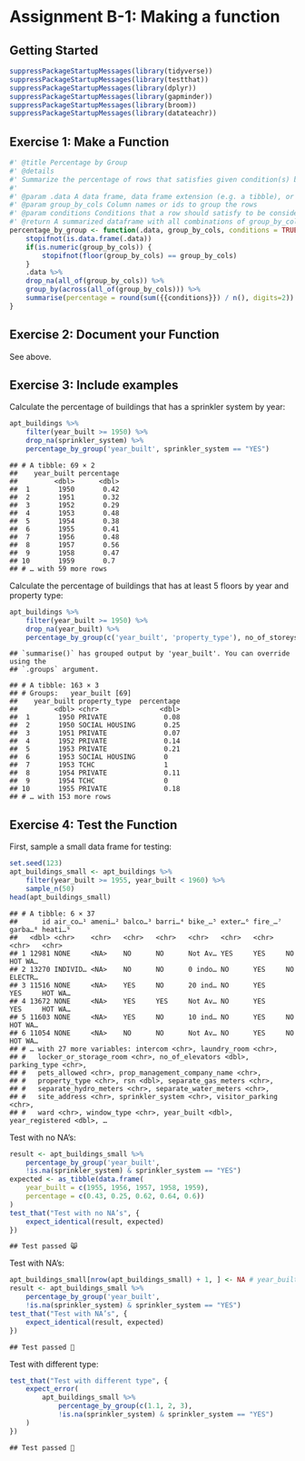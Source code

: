 Assignment B-1: Making a function
================

## Getting Started

``` r
suppressPackageStartupMessages(library(tidyverse))
suppressPackageStartupMessages(library(testthat))
suppressPackageStartupMessages(library(dplyr))
suppressPackageStartupMessages(library(gapminder))
suppressPackageStartupMessages(library(broom))
suppressPackageStartupMessages(library(datateachr))
```

## Exercise 1: Make a Function

``` r
#' @title Percentage by Group
#' @details
#' Summarize the percentage of rows that satisfies given condition(s) by group
#'
#' @param .data A data frame, data frame extension (e.g. a tibble), or a lazy data frame (e.g. from dbplyr or dtplyr).
#' @param group_by_cols Column names or ids to group the rows
#' @param conditions Conditions that a row should satisfy to be considered in percentage calculation
#' @return A summarized dataframe with all combinations of group_by_cols and a new column "percentage"
percentage_by_group <- function(.data, group_by_cols, conditions = TRUE) {
    stopifnot(is.data.frame(.data))
    if(is.numeric(group_by_cols)) {
        stopifnot(floor(group_by_cols) == group_by_cols)
    }
    .data %>%
    drop_na(all_of(group_by_cols)) %>%
    group_by(across(all_of(group_by_cols))) %>%
    summarise(percentage = round(sum({{conditions}}) / n(), digits=2))
}
```

## Exercise 2: Document your Function

See above.

## Exercise 3: Include examples

Calculate the percentage of buildings that has a sprinkler system by
year:

``` r
apt_buildings %>%
    filter(year_built >= 1950) %>%
    drop_na(sprinkler_system) %>%
    percentage_by_group('year_built', sprinkler_system == "YES")
```

    ## # A tibble: 69 × 2
    ##    year_built percentage
    ##         <dbl>      <dbl>
    ##  1       1950       0.42
    ##  2       1951       0.32
    ##  3       1952       0.29
    ##  4       1953       0.48
    ##  5       1954       0.38
    ##  6       1955       0.41
    ##  7       1956       0.48
    ##  8       1957       0.56
    ##  9       1958       0.47
    ## 10       1959       0.7 
    ## # … with 59 more rows

Calculate the percentage of buildings that has at least 5 floors by year
and property type:

``` r
apt_buildings %>%
    filter(year_built >= 1950) %>%
    drop_na(year_built) %>%
    percentage_by_group(c('year_built', 'property_type'), no_of_storeys >= 5)
```

    ## `summarise()` has grouped output by 'year_built'. You can override using the
    ## `.groups` argument.

    ## # A tibble: 163 × 3
    ## # Groups:   year_built [69]
    ##    year_built property_type  percentage
    ##         <dbl> <chr>               <dbl>
    ##  1       1950 PRIVATE              0.08
    ##  2       1950 SOCIAL HOUSING       0.25
    ##  3       1951 PRIVATE              0.07
    ##  4       1952 PRIVATE              0.14
    ##  5       1953 PRIVATE              0.21
    ##  6       1953 SOCIAL HOUSING       0   
    ##  7       1953 TCHC                 1   
    ##  8       1954 PRIVATE              0.11
    ##  9       1954 TCHC                 0   
    ## 10       1955 PRIVATE              0.18
    ## # … with 153 more rows

## Exercise 4: Test the Function

First, sample a small data frame for testing:

``` r
set.seed(123)
apt_buildings_small <- apt_buildings %>%
    filter(year_built >= 1955, year_built < 1960) %>%
    sample_n(50)
head(apt_buildings_small)
```

    ## # A tibble: 6 × 37
    ##      id air_co…¹ ameni…² balco…³ barri…⁴ bike_…⁵ exter…⁶ fire_…⁷ garba…⁸ heati…⁹
    ##   <dbl> <chr>    <chr>   <chr>   <chr>   <chr>   <chr>   <chr>   <chr>   <chr>  
    ## 1 12981 NONE     <NA>    NO      NO      Not Av… YES     YES     NO      HOT WA…
    ## 2 13270 INDIVID… <NA>    NO      NO      0 indo… NO      YES     NO      ELECTR…
    ## 3 11516 NONE     <NA>    YES     NO      20 ind… NO      YES     YES     HOT WA…
    ## 4 13672 NONE     <NA>    YES     YES     Not Av… NO      YES     YES     HOT WA…
    ## 5 11603 NONE     <NA>    YES     NO      10 ind… NO      YES     NO      HOT WA…
    ## 6 11054 NONE     <NA>    NO      NO      Not Av… NO      YES     NO      HOT WA…
    ## # … with 27 more variables: intercom <chr>, laundry_room <chr>,
    ## #   locker_or_storage_room <chr>, no_of_elevators <dbl>, parking_type <chr>,
    ## #   pets_allowed <chr>, prop_management_company_name <chr>,
    ## #   property_type <chr>, rsn <dbl>, separate_gas_meters <chr>,
    ## #   separate_hydro_meters <chr>, separate_water_meters <chr>,
    ## #   site_address <chr>, sprinkler_system <chr>, visitor_parking <chr>,
    ## #   ward <chr>, window_type <chr>, year_built <dbl>, year_registered <dbl>, …

Test with no NA’s:

``` r
result <- apt_buildings_small %>%
    percentage_by_group('year_built',
    !is.na(sprinkler_system) & sprinkler_system == "YES")
expected <- as_tibble(data.frame(
    year_built = c(1955, 1956, 1957, 1958, 1959),
    percentage = c(0.43, 0.25, 0.62, 0.64, 0.6))
)
test_that("Test with no NA’s", {
    expect_identical(result, expected)
})
```

    ## Test passed 😸

Test with NA’s:

``` r
apt_buildings_small[nrow(apt_buildings_small) + 1, ] <- NA # year_built column will have a NA value
result <- apt_buildings_small %>%
    percentage_by_group('year_built',
    !is.na(sprinkler_system) & sprinkler_system == "YES")
test_that("Test with NA’s", {
    expect_identical(result, expected)
})
```

    ## Test passed 🎉

Test with different type:

``` r
test_that("Test with different type", {
    expect_error(
        apt_buildings_small %>%
            percentage_by_group(c(1.1, 2, 3),
            !is.na(sprinkler_system) & sprinkler_system == "YES")
    )
})
```

    ## Test passed 🎉
